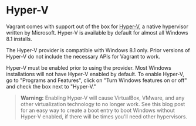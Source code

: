 
# Hyper-V

Vagrant comes with support out of the box for [Hyper-V][hyperv], a native hypervisor written by Microsoft. Hyper-V is available by default for almost all Windows 8.1 installs.

The Hyper-V provider is compatible with Windows 8.1 only. Prior versions of Hyper-V do not include the necessary APIs for Vagrant to work.

Hyper-V must be enabled prior to using the provider. Most Windows installations will not have Hyper-V enabled by default. To enable Hyper-V, go to "Programs and Features", click on "Turn Windows features on or off" and check the box next to "Hyper-V."
> **Warning:** Enabling Hyper-V will cause VirtualBox, VMware, and any other virtualization technology to no longer work. See this blog post for an easy way to create a boot entry to boot Windows without Hyper-V enabled, if there will be times you'll need other hypervisors.

[hyperv]: http://en.wikipedia.org/wiki/Hyper-V